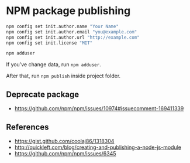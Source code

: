 # NPM package publishing

```sh
npm config set init.author.name "Your Name"
npm config set init.author.email "you@example.com"
npm config set init.author.url "http://example.com"
npm config set init.license "MIT"

npm adduser
```

If you’ve change data, run `npm adduser`.

After that, run `npm publish` inside project folder.

## Deprecate package

* https://github.com/npm/npm/issues/10974#issuecomment-169411339

## References

* https://gist.github.com/coolaj86/1318304
* http://quickleft.com/blog/creating-and-publishing-a-node-js-module
* https://github.com/npm/npm/issues/6345
